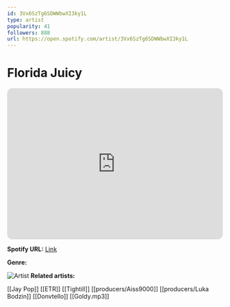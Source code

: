 ```yaml
---
id: 3Vx6SzTg6SDWWbwXI3ky1L
type: artist
popularity: 41
followers: 888
url: https://open.spotify.com/artist/3Vx6SzTg6SDWWbwXI3ky1L
---
```

# Florida Juicy

<iframe style="border-radius:12px" src="https://open.spotify.com/embed/artist/3Vx6SzTg6SDWWbwXI3ky1L" width="100%" height="352" frameBorder="0" allowfullscreen="" allow="autoplay; clipboard-write; encrypted-media; fullscreen; picture-in-picture" loading="lazy"></iframe>

**Spotify URL:** [Link](https://open.spotify.com/artist/3Vx6SzTg6SDWWbwXI3ky1L)

**Genre:** 

![Artist](https://i.scdn.co/image/ab6761610000e5eb1c51e91732bcc07dec4523f0)
**Related artists:**

[[Jay Pop]]
[[ETR]]
[[Tightill]]
[[producers/Aiss9000]]
[[producers/Luka Bodzin]]
[[Donvtello]]
[[Goldy.mp3]]
